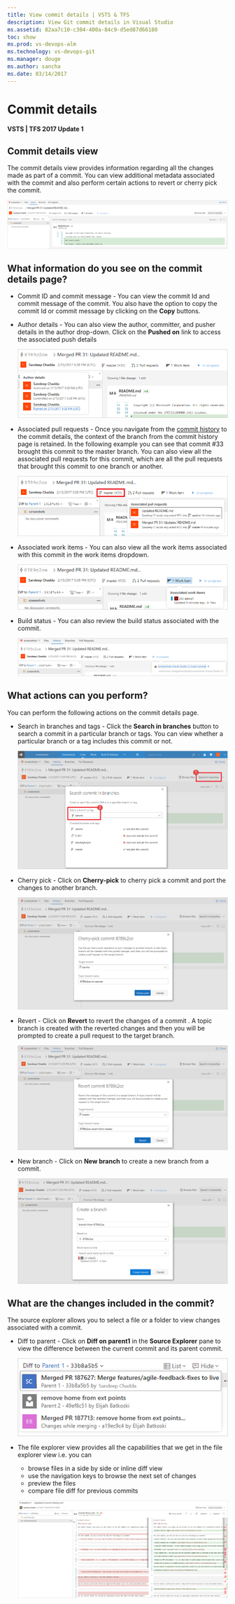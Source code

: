 ```yaml
---
title: View commit details | VSTS & TFS
description: View Git commit details in Visual Studio
ms.assetid: 82aa7c10-c304-400a-84c9-d5ed87d66180
toc: show
ms.prod: vs-devops-alm
ms.technology: vs-devops-git 
ms.manager: douge
ms.author: sancha
ms.date: 03/14/2017
---
```


# Commit details

#### VSTS | TFS 2017 Update 1 

## Commit details view

The commit details view provides information regarding all the changes made as part of a commit. You can view additional metadata associated with the commit and also perform certain actions to revert or cherry pick the commit.

![Commit details page](_img/commit-details/1Commitdetails.png)


## What information do you see on the commit details page?

* Commit ID and commit message - You can view the commit Id and commit message of the commit. You also have the option to copy the commit Id or commit message by clicking on the **Copy** buttons.
	
* Author details - You can also view the author, committer, and pusher details in the author drop-down. Click on the **Pushed on** link to access the associated push details  

    ![Author page](_img/commit-details/2AuthorDetails.png)

* Associated pull requests - Once you navigate from the [commit history](commit-history.md) to the commit details, the context of the branch from the commit history page is retained. In the following example you can see that commit #33 brought this commit to the master branch. You can also view all the associated pull requests for this commit, which are all the pull requests that brought this commit to one branch or another.

    ![Associated pull requests](_img/commit-details/3AssociatedPRDetails.png)

* Associated work items - You can also view all the work items associated with this commit in the work items dropdown.

    ![Associated work items](_img/commit-details/4AssociatedWorkItems.png)
	
* Build status - You can also review the build status associated with the commit.

    ![Build status](_img/commit-details/4BuildStatus.png)

		
## What actions can you perform?

You can perform the following actions on the commit details page. 

* Search in branches and tags - Click the **Search in branches** button to search a commit in a particular branch or tags. You can view whether a particular branch or a tag includes this commit or not.
	
    ![Search in branches and tags](_img/commit-details/6SearchcommitsinBranchesandTags.png)
    
* Cherry pick - Click on **Cherry-pick** to cherry pick a commit and port the changes to another branch. 
	
    ![Cherry pick](_img/commit-details/7CherryPick.png)
 	
* Revert - Click on **Revert** to revert the changes of a commit . A topic branch is created with the reverted changes and then you will be prompted to create a pull request to the target branch.
	
    ![Revert](_img/commit-details/8Revertcommit.png)
 	
* New branch - Click on **New branch** to create a new branch from a commit.  
	
    ![Create branch](_img/commit-details/9CreateBranch.png)
 	
    
## What are the changes included in the commit?

The source explorer allows you to select a file or a folder to view changes associated with a commit.

* Diff to parent - Click on **Diff on parent1** in the **Source Explorer** pane to view the difference between the current commit and its parent commit.  

    ![Diff to parent](_img/commit-details/10DifftoParent.png)
 	
* The file explorer view provides all the capabilities that we get in the file explorer view i.e. you can
    * browse files in a side by side or inline diff view 
    * use the navigation keys to browse the next set of changes
    * preview the files
    * compare file diff for previous commits
		
    ![Diff view](_img/commit-details/11SidebySide.png)
 	



